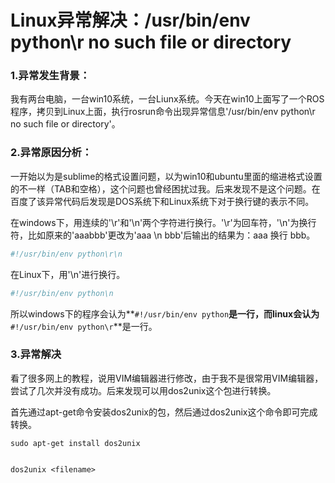 # Linux异常解决：/usr/bin/env python\r no such file or directory

### **1.异常发生背景：**

我有两台电脑，一台win10系统，一台Liunx系统。今天在win10上面写了一个ROS程序，拷贝到Linux上面，执行rosrun命令出现异常信息'/usr/bin/env python\r no such file or directory'。

### **2.异常原因分析：**

一开始以为是sublime的格式设置问题，以为win10和ubuntu里面的缩进格式设置的不一样（TAB和空格），这个问题也曾经困扰过我。后来发现不是这个问题。在百度了该异常代码后发现是DOS系统下和Linux系统下对于换行键的表示不同。

在windows下，用连续的'\r'和'\n'两个字符进行换行。'\r'为回车符，'\n'为换行符，比如原来的'aaabbb'更改为'aaa \n bbb'后输出的结果为：aaa 换行 bbb。

```bash
#!/usr/bin/env python\r\n
```

在Linux下，用'\n'进行换行。

```bash
#!/usr/bin/env python\n
```

所以windows下的程序会认为**`#!/usr/bin/env python`**是一行，而linux会认为**`#!/usr/bin/env python\r`**是一行。

### 3.异常解决

看了很多网上的教程，说用VIM编辑器进行修改，由于我不是很常用VIM编辑器，尝试了几次并没有成功。后来发现可以用dos2unix这个包进行转换。

首先通过apt-get命令安装dos2unix的包，然后通过dos2unix这个命令即可完成转换。

```
sudo apt-get install dos2unix


dos2unix <filename>
```
